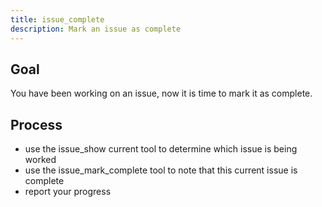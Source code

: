 ```yaml
---
title: issue_complete
description: Mark an issue as complete
---
```


## Goal

You have been working on an issue, now it is time to mark it as complete.

## Process

- use the issue_show current tool to determine which issue is being worked
- use the issue_mark_complete tool to note that this current issue is complete
- report your progress

